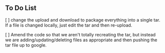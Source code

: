 ## To Do List

[ ] change the upload and download to package everything into a single tar. If a file is changed locally, just edit the tar and then re-upload.

[ ] Amend the code so that we aren't totally recreating the tar, but instead we are adding/updating/deleting files as appropriate and then pushing the tar file up to google.
